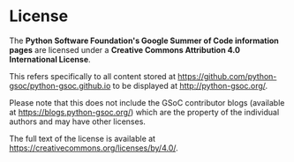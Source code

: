 # License

The __Python Software Foundation's Google Summer of Code information pages__ are licensed under a
__Creative Commons Attribution 4.0 International License__.

This refers specifically to all content stored at
<https://github.com/python-gsoc/python-gsoc.github.io> to be displayed at
<http://python-gsoc.org/>.

Please note that this does not include the GSoC contributor blogs (available at
<https://blogs.python-gsoc.org/>) which are the property of the individual
authors and may have other licenses.

The full text of the license is available at
<https://creativecommons.org/licenses/by/4.0/>.

